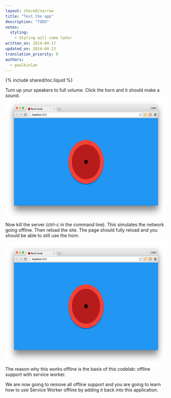 ```yaml
---
layout: shared/narrow
title: "Test the app"
description: "TODO"
notes:
  styling:
    - Styling will come later
written_on: 2014-04-17
updated_on: 2014-04-23
translation_priority: 0
authors:
  - paulkinlan
---
```


{% include shared/toc.liquid %}

Turn up your speakers to full volume. Click the horn and it should make a sound.  
<img src="images/image01.png" width="624" height="382" />  
Now kill the server (ctrl-c in the command line).  This simulates the network 
going offline. Then reload the site. The page should fully reload and you should 
be able to still use the horn.

<img src="images/image01.png" width="624" height="382" />  
The reason why this works offline is the basis of this codelab: offline support 
with service worker.

We are now going to remove all offline support and you are going to learn how to 
use Service Worker offline by adding it back into this application.


